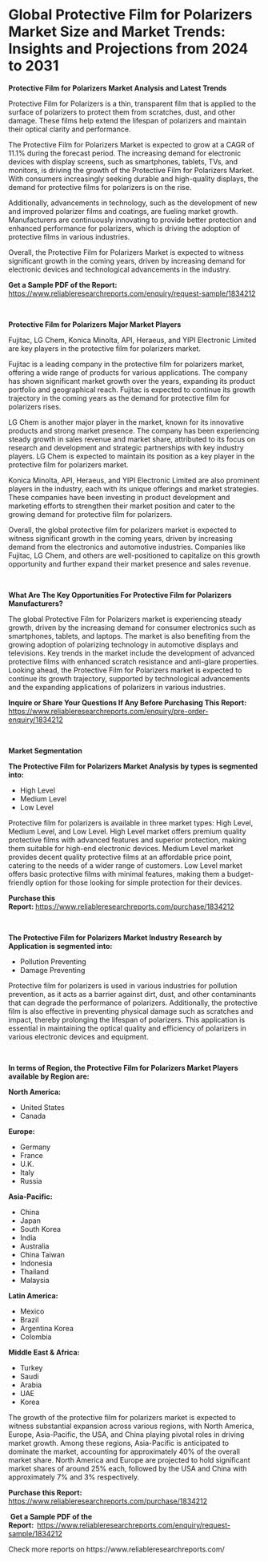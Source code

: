 <p><h1>Global Protective Film for Polarizers Market Size and Market Trends: Insights and Projections from 2024 to 2031</h1></p><p><strong>Protective Film for Polarizers Market Analysis and Latest Trends</strong></p>
<p><p>Protective Film for Polarizers is a thin, transparent film that is applied to the surface of polarizers to protect them from scratches, dust, and other damage. These films help extend the lifespan of polarizers and maintain their optical clarity and performance.</p><p>The Protective Film for Polarizers Market is expected to grow at a CAGR of 11.1% during the forecast period. The increasing demand for electronic devices with display screens, such as smartphones, tablets, TVs, and monitors, is driving the growth of the Protective Film for Polarizers Market. With consumers increasingly seeking durable and high-quality displays, the demand for protective films for polarizers is on the rise.</p><p>Additionally, advancements in technology, such as the development of new and improved polarizer films and coatings, are fueling market growth. Manufacturers are continuously innovating to provide better protection and enhanced performance for polarizers, which is driving the adoption of protective films in various industries.</p><p>Overall, the Protective Film for Polarizers Market is expected to witness significant growth in the coming years, driven by increasing demand for electronic devices and technological advancements in the industry.</p></p>
<p><strong>Get a Sample PDF of the Report:&nbsp;</strong> <a href="https://www.reliableresearchreports.com/enquiry/request-sample/1834212">https://www.reliableresearchreports.com/enquiry/request-sample/1834212</a></p>
<p>&nbsp;</p>
<p><strong>Protective Film for Polarizers Major Market Players</strong></p>
<p><p>Fujitac, LG Chem, Konica Minolta, API, Heraeus, and YIPI Electronic Limited are key players in the protective film for polarizers market. </p><p>Fujitac is a leading company in the protective film for polarizers market, offering a wide range of products for various applications. The company has shown significant market growth over the years, expanding its product portfolio and geographical reach. Fujitac is expected to continue its growth trajectory in the coming years as the demand for protective film for polarizers rises.</p><p>LG Chem is another major player in the market, known for its innovative products and strong market presence. The company has been experiencing steady growth in sales revenue and market share, attributed to its focus on research and development and strategic partnerships with key industry players. LG Chem is expected to maintain its position as a key player in the protective film for polarizers market.</p><p>Konica Minolta, API, Heraeus, and YIPI Electronic Limited are also prominent players in the industry, each with its unique offerings and market strategies. These companies have been investing in product development and marketing efforts to strengthen their market position and cater to the growing demand for protective film for polarizers.</p><p>Overall, the global protective film for polarizers market is expected to witness significant growth in the coming years, driven by increasing demand from the electronics and automotive industries. Companies like Fujitac, LG Chem, and others are well-positioned to capitalize on this growth opportunity and further expand their market presence and sales revenue.</p></p>
<p>&nbsp;</p>
<p><strong>What Are The Key Opportunities For Protective Film for Polarizers Manufacturers?</strong></p>
<p><p>The global Protective Film for Polarizers market is experiencing steady growth, driven by the increasing demand for consumer electronics such as smartphones, tablets, and laptops. The market is also benefiting from the growing adoption of polarizing technology in automotive displays and televisions. Key trends in the market include the development of advanced protective films with enhanced scratch resistance and anti-glare properties. Looking ahead, the Protective Film for Polarizers market is expected to continue its growth trajectory, supported by technological advancements and the expanding applications of polarizers in various industries.</p></p>
<p><strong>Inquire or Share Your Questions If Any Before Purchasing This Report:</strong> <a href="https://www.reliableresearchreports.com/enquiry/pre-order-enquiry/1834212">https://www.reliableresearchreports.com/enquiry/pre-order-enquiry/1834212</a></p>
<p>&nbsp;</p>
<p><strong>Market Segmentation</strong></p>
<p><strong>The Protective Film for Polarizers Market Analysis by types is segmented into:</strong></p>
<p><ul><li>High Level</li><li>Medium Level</li><li>Low Level</li></ul></p>
<p><p>Protective film for polarizers is available in three market types: High Level, Medium Level, and Low Level. High Level market offers premium quality protective films with advanced features and superior protection, making them suitable for high-end electronic devices. Medium Level market provides decent quality protective films at an affordable price point, catering to the needs of a wider range of customers. Low Level market offers basic protective films with minimal features, making them a budget-friendly option for those looking for simple protection for their devices.</p></p>
<p><strong>Purchase this Report:&nbsp;</strong><a href="https://www.reliableresearchreports.com/purchase/1834212">https://www.reliableresearchreports.com/purchase/1834212</a></p>
<p>&nbsp;</p>
<p><strong>The Protective Film for Polarizers Market Industry Research by Application is segmented into:</strong></p>
<p><ul><li>Pollution Preventing</li><li>Damage Preventing</li></ul></p>
<p><p>Protective film for polarizers is used in various industries for pollution prevention, as it acts as a barrier against dirt, dust, and other contaminants that can degrade the performance of polarizers. Additionally, the protective film is also effective in preventing physical damage such as scratches and impact, thereby prolonging the lifespan of polarizers. This application is essential in maintaining the optical quality and efficiency of polarizers in various electronic devices and equipment.</p></p>
<p>&nbsp;</p>
<p><strong>In terms of Region, the Protective Film for Polarizers Market Players available by Region are:</strong></p>
<p>
    <p> <strong> North America: </strong>
        <ul>
            <li>United States</li>
            <li>Canada</li>
        </ul>
        </p> 
    <p> <strong> Europe: </strong>
        <ul>
            <li>Germany</li>
            <li>France</li>
            <li>U.K.</li>
            <li>Italy</li>
            <li>Russia</li>
        </ul>
        </p> 
    <p> <strong> Asia-Pacific: </strong>
        <ul>
            <li>China</li>
            <li>Japan</li>
            <li>South Korea</li>
            <li>India</li>
            <li>Australia</li>
            <li>China Taiwan</li>
            <li>Indonesia</li>
            <li>Thailand</li>
            <li>Malaysia</li>
        </ul>
        </p> 
    <p> <strong> Latin America: </strong>
        <ul>
            <li>Mexico</li>
            <li>Brazil</li>
            <li>Argentina Korea</li>
            <li>Colombia</li>
        </ul>
        </p> 
    <p> <strong> Middle East & Africa: </strong>
        <ul>
            <li>Turkey</li>
            <li>Saudi</li>
            <li>Arabia</li>
            <li>UAE</li>
            <li>Korea</li>
        </ul>
    </p>
    </p>
<p><p>The growth of the protective film for polarizers market is expected to witness substantial expansion across various regions, with North America, Europe, Asia-Pacific, the USA, and China playing pivotal roles in driving market growth. Among these regions, Asia-Pacific is anticipated to dominate the market, accounting for approximately 40% of the overall market share. North America and Europe are projected to hold significant market shares of around 25% each, followed by the USA and China with approximately 7% and 3% respectively.</p></p>
<p><strong>Purchase this Report: </strong><a href="https://www.reliableresearchreports.com/purchase/1834212">https://www.reliableresearchreports.com/purchase/1834212</a></p>
<p>&nbsp;<strong>Get a Sample PDF of the Report:&nbsp;&nbsp;</strong><a href="https://www.reliableresearchreports.com/enquiry/request-sample/1834212">https://www.reliableresearchreports.com/enquiry/request-sample/1834212</a></p>
<p><strong></strong></p>
<p>Check more reports on https://www.reliableresearchreports.com/</p>